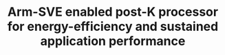 ---
categories:
- bkk19
description: The post-K is the successor of the Japanese flagship supercomputer, K.<br>RIKEN
  and Fujitsu have developed a new Arm-SVE enabled processor,<br>called A64FX, for
  the Post-K system. The processor is designed for<br>energy-efficiency and sustained
  application performance. The system<br>will be installed in the next year. In this
  talk, the features and<br>some preliminary performance of the post-K system will
  be presented,<br>as well as the schedule of the project and supported software.<br><br>
image:
  featured: 'true'
  path: /assets/images/featured-images/bkk19/BKK19-201.png
session_attendee_num: '10'
session_id: BKK19-201
session_room: 'Keynote Room (World Ballroom BC) '
session_slot:
  end_time: '2019-04-02 08:55:00'
  start_time: '2019-04-02 08:30:00'
session_speakers:
- speaker_bio: 'Mitsuhisa Sato received his undergraduate degree in 1982 from the
    Department of Information Science, School of Science, the University of Tokyo,
    and continued his study at the Graduate School of Science, the University of Tokyo,
    after which he joined the GOTO Quantum Magneto Flux Logic Project at the Research
    Development Corporation of Japan. In 1991 he joined the Electrotechnical Laboratory
    of the Ministry of International Trade and Industry (MITI), and from 1996 headed
    the Parallel and Distributed System Performance Laboratory of the Real World Computing
    Partnership. From 2001 to 2015 he served as Professor in the Graduate School of
    Systems and Information Engineering, University of Tsukuba, and Director of the
    Center for Computational Sciences from 2007 to 2012.<br>At the RIKEN Advanced
    Institute for Computational Science (AICS) he led the Programming Environment
    Research Team from 2010, and since 2014 has been appointed to deputy project leader
    for the Flagship 2020 Project at AICS (now R-CCS). He serves as Deputy Director
    of R-CCS since fiscal year 2018. He is also Professor (Cooperative Graduate School
    Program), Tsukuba University; Professor Emeritus, the University of Tsukuba; and
    Fellow of the Information Processing Society of Japan. His research interests
    include: parallel processing architecture; programming models, languages, and
    compilers; computer performance evaluation technology.'
  speaker_company: RIKEN CCS
  speaker_image: /assets/images/speakers/bkk19/mitsuhisa-sato.jpg
  speaker_location: ''
  speaker_name: Mitsuhisa Sato
  speaker_position: Deputy Director
  speaker_username: msato6
session_track: HPC
tag: session
tags:
- Open Source Development
title: Arm-SVE enabled post-K processor for energy-efficiency and sustained application
  performance
---